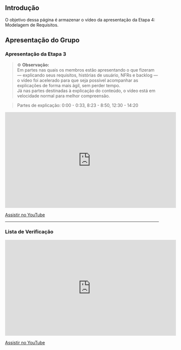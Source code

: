 ## Introdução

O objetivo dessa página é armazenar o vídeo da apresentação da Etapa 4: Modelagem de Requisitos.
  

## Apresentação do Grupo  

### **Apresentação da Etapa 3**

> ⚙️ **Observação:**  
> Em partes nas quais os membros estão apresentando o que fizeram — explicando seus requisitos, histórias de usuário, NFRs e backlog — o vídeo foi acelerado para que seja possível acompanhar as explicações de forma mais ágil, sem perder tempo.  
> Já nas partes destinadas à explicação do conteúdo, o vídeo está em velocidade normal para melhor compreensão.  

> Partes de explicação: 0:00 - 0:33, 8:23 - 8:50, 12:30 - 14:20

<iframe width="560" height="315" src="https://www.youtube.com/embed/H3tDH7PTSk4" title="Apresentação - Terceira Entrega" frameborder="0" allow="accelerometer; autoplay; clipboard-write; encrypted-media; gyroscope; picture-in-picture" allowfullscreen></iframe>  

[Assistir no YouTube](https://youtu.be/H3tDH7PTSk4)

---

### **Lista de Verificação**

<iframe width="560" height="315" src="https://www.youtube.com/embed/1cev6pWGGVA" title="Lista de Verificação - Terceira Entrega" frameborder="0" allow="accelerometer; autoplay; clipboard-write; encrypted-media; gyroscope; picture-in-picture" allowfullscreen></iframe>  

[Assistir no YouTube](https://youtu.be/1cev6pWGGVA)
